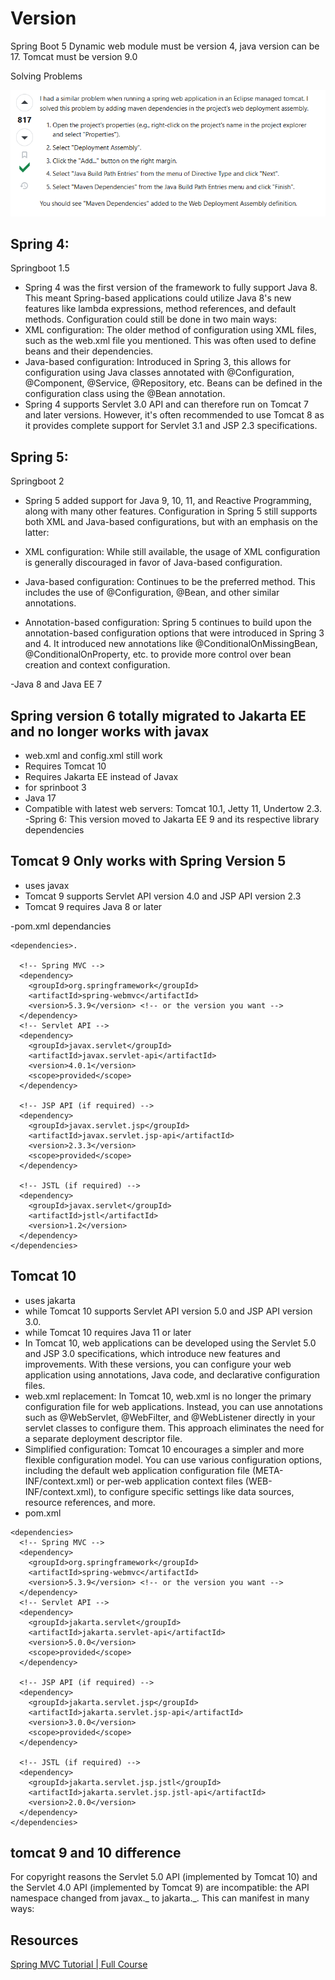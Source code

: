 # Version

Spring Boot 5
Dynamic web module must be version 4,
java version can be 17.
Tomcat must be version 9.0

Solving Problems

![alt text](images/firefox_Y11uMZgcwl.png)

## Spring 4:

Springboot 1.5

- Spring 4 was the first version of the framework to fully support Java 8. This meant Spring-based applications could utilize Java 8's new features like lambda expressions, method references, and default methods. Configuration could still be done in two main ways:
- XML configuration: The older method of configuration using XML files, such as the web.xml file you mentioned. This was often used to define beans and their dependencies.
- Java-based configuration: Introduced in Spring 3, this allows for configuration using Java classes annotated with @Configuration, @Component, @Service, @Repository, etc. Beans can be defined in the configuration class using the @Bean annotation.
- Spring 4 supports Servlet 3.0 API and can therefore run on Tomcat 7 and later versions. However, it's often recommended to use Tomcat 8 as it provides complete support for Servlet 3.1 and JSP 2.3 specifications.

## Spring 5:

Springboot 2
- Spring 5 added support for Java 9, 10, 11, and Reactive Programming, along with many other features. Configuration in Spring 5 still supports both XML and Java-based configurations, but with an emphasis on the latter:

- XML configuration: While still available, the usage of XML configuration is generally discouraged in favor of Java-based configuration.

- Java-based configuration: Continues to be the preferred method. This includes the use of @Configuration, @Bean, and other similar annotations.

- Annotation-based configuration: Spring 5 continues to build upon the annotation-based configuration options that were introduced in Spring 3 and 4. It introduced new annotations like @ConditionalOnMissingBean, @ConditionalOnProperty, etc. to provide more control over bean creation and context configuration.

-Java 8 and Java EE 7

## Spring version 6 totally migrated to Jakarta EE and no longer works with javax

- web.xml and config.xml still work
- Requires Tomcat 10
- Requires Jakarta EE instead of Javax
- for sprinboot 3
- Java 17
- Compatible with latest web servers: Tomcat 10.1, Jetty 11, Undertow 2.3.
-Spring 6: This version moved to Jakarta EE 9 and its respective library dependencies
## Tomcat 9 Only works with Spring Version 5
- uses javax
- Tomcat 9 supports Servlet API version 4.0 and JSP API version 2.3
-  Tomcat 9 requires Java 8 or later

-pom.xml dependancies
```
<dependencies>.

  <!-- Spring MVC -->
  <dependency>
    <groupId>org.springframework</groupId>
    <artifactId>spring-webmvc</artifactId>
    <version>5.3.9</version> <!-- or the version you want -->
  </dependency>
  <!-- Servlet API -->
  <dependency>
    <groupId>javax.servlet</groupId>
    <artifactId>javax.servlet-api</artifactId>
    <version>4.0.1</version>
    <scope>provided</scope>
  </dependency>

  <!-- JSP API (if required) -->
  <dependency>
    <groupId>javax.servlet.jsp</groupId>
    <artifactId>javax.servlet.jsp-api</artifactId>
    <version>2.3.3</version>
    <scope>provided</scope>
  </dependency>

  <!-- JSTL (if required) -->
  <dependency>
    <groupId>javax.servlet</groupId>
    <artifactId>jstl</artifactId>
    <version>1.2</version>
  </dependency>
</dependencies>
```

## Tomcat 10
- uses jakarta
- while Tomcat 10 supports Servlet API version 5.0 and JSP API version 3.0.
- while Tomcat 10 requires Java 11 or later
- In Tomcat 10, web applications can be developed using the Servlet 5.0 and JSP 3.0 specifications, which introduce new features and improvements. With these versions, you can configure your web application using annotations, Java code, and declarative configuration files.
- web.xml replacement: In Tomcat 10, web.xml is no longer the primary configuration file for web applications. Instead, you can use annotations such as @WebServlet, @WebFilter, and @WebListener directly in your servlet classes to configure them. This approach eliminates the need for a separate deployment descriptor file.
- Simplified configuration: Tomcat 10 encourages a simpler and more flexible configuration model. You can use various configuration options, including the default web application configuration file (META-INF/context.xml) or per-web application context files (WEB-INF/context.xml), to configure specific settings like data sources, resource references, and more.
- pom.xml
```
<dependencies>
  <!-- Spring MVC -->
  <dependency>
    <groupId>org.springframework</groupId>
    <artifactId>spring-webmvc</artifactId>
    <version>5.3.9</version> <!-- or the version you want -->
  </dependency>
  <!-- Servlet API -->
  <dependency>
    <groupId>jakarta.servlet</groupId>
    <artifactId>jakarta.servlet-api</artifactId>
    <version>5.0.0</version>
    <scope>provided</scope>
  </dependency>

  <!-- JSP API (if required) -->
  <dependency>
    <groupId>jakarta.servlet.jsp</groupId>
    <artifactId>jakarta.servlet.jsp-api</artifactId>
    <version>3.0.0</version>
    <scope>provided</scope>
  </dependency>

  <!-- JSTL (if required) -->
  <dependency>
    <groupId>jakarta.servlet.jsp.jstl</groupId>
    <artifactId>jakarta.servlet.jsp.jstl-api</artifactId>
    <version>2.0.0</version>
  </dependency>
</dependencies>

```
## tomcat 9 and 10 difference

For copyright reasons the Servlet 5.0 API (implemented by Tomcat 10) and the Servlet 4.0 API (implemented by Tomcat 9) are incompatible: the API namespace changed from javax._ to jakarta._. This can manifest in many ways:


## Resources

[Spring MVC Tutorial | Full Course](https://www.youtube.com/watch?v=g2b-NbR48Jo&t=1514s)